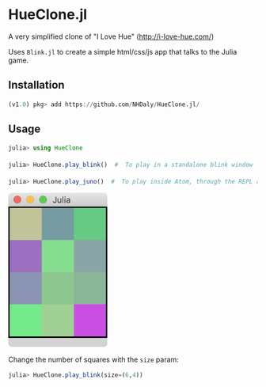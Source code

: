 # HueClone.jl

A very simplified clone of "I Love Hue" (http://i-love-hue.com/)

Uses `Blink.jl` to create a simple html/css/js app that talks to the Julia game.

## Installation

```julia
(v1.0) pkg> add https://github.com/NHDaly/HueClone.jl/
```

## Usage

```julia
julia> using HueClone

julia> HueClone.play_blink()  #  To play in a standalone blink window

julia> HueClone.play_juno()  #  To play inside Atom, through the REPL and Plots display.
```

<img width="200px" src="docs/screenshot.png"/>

Change the number of squares with the `size` param:


```julia
julia> HueClone.play_blink(size=(6,4))
```
